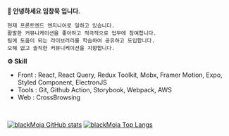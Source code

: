<b>🙂 안녕하세요 임창묵 입니다.</b>
```
현재 프론트엔드 엔지니어로 일하고 있습니다.
활발한 커뮤니케이션을 좋아하고 적극적으로 업무에 참여합니다.
팀에 도움이 되는 라이브러리를 학습하여 공유하고 도입합니다.
오해 없고 솔직한 커뮤니케이션을 지향합니다.
```

<b>⚙ Skill</b>
- Front : React, React Query, Redux Toolkit, Mobx, Framer Motion, Expo, Styled Component, ElectronJS
- Tools : Git, Github Action, Storybook, Webpack, AWS
- Web : CrossBrowsing

<br />

[![blackMoja GitHub stats](https://github-readme-stats.vercel.app/api?username=blackMoja&theme=github_dark&show_icons=true&hide=issues)](https://github.com/blackMoja/github-readme-stats)
[![blackMoja Top Langs](https://github-readme-stats.vercel.app/api/top-langs/?username=blackMoja&layout=compact&theme=github_dark)](https://github.com/blackMoja/github-readme-stats)
